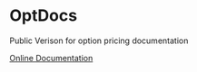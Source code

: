 # OptDocs
Public Verison for option pricing documentation

[Online Documentation](optdocs.readthedocs.io)

